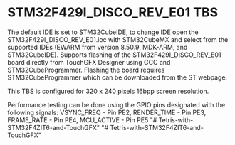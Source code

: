 # STM32F429I_DISCO_REV_E01 TBS

The default IDE is set to STM32CubeIDE, to change IDE open the STM32F429I_DISCO_REV_E01.ioc with STM32CubeMX and select from the supported IDEs (EWARM from version 8.50.9, MDK-ARM, and STM32CubeIDE). Supports flashing of the STM32F429I_DISCO_REV_E01 board directly from TouchGFX Designer using GCC and STM32CubeProgrammer. Flashing the board requires STM32CubeProgrammer which can be downloaded from the ST webpage. 

This TBS is configured for 320 x 240 pixels 16bpp screen resolution.  

Performance testing can be done using the GPIO pins designated with the following signals: VSYNC_FREQ  - Pin PE2, RENDER_TIME - Pin PE3, FRAME_RATE  - Pin PE4, MCU_ACTIVE  - Pin PE5
 "# Tetris-with-STM32F4ZIT6-and-TouchGFX" 
"# Tetris-with-STM32F4ZIT6-and-TouchGFX" 
